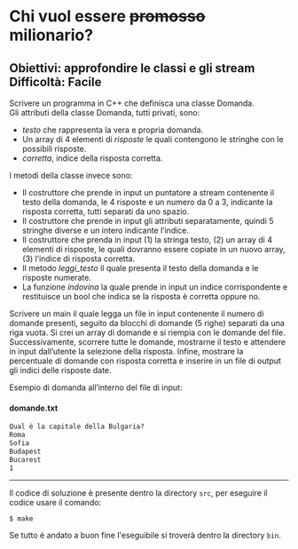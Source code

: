 # Chi vuol essere <s>promosso</s> milionario?
## Obiettivi: approfondire le classi e gli stream<br>Difficoltà: Facile

Scrivere un programma in C++ che definisca una classe Domanda.<br>
Gli attributi della classe Domanda, tutti privati, sono:
- _testo_ che rappresenta la vera e propria domanda.
- Un array di 4 elementi di _risposte_ le quali contengono le stringhe con le possibili risposte.
- _corretta_, indice della risposta corretta.

I metodi della classe invece sono:
- Il costruttore che prende in input un puntatore a stream contenente il testo della domanda, le 4 risposte e un numero da 0 a 3, indicante la risposta corretta, tutti separati da uno spazio.
- Il costruttore che prende in input gli attributi separatamente, quindi 5 stringhe diverse e un intero indicante l’indice.
- Il costruttore che prenda in input (1) la stringa testo, (2) un array di 4 elementi di risposte, le quali dovranno essere copiate in un nuovo array, (3) l’indice di risposta corretta.
- Il metodo _leggi\_testo_ il quale presenta il testo della domanda e le risposte numerate.
- La funzione _indovina_ la quale prende in input un indice corrispondente e restituisce un bool che indica se la risposta è corretta oppure no.

Scrivere un main il quale legga un file in input contenente il numero di domande presenti, seguito da blocchi di domande (5 righe) separati da una riga vuota. Si crei un array di domande e si riempia con le domande del file. Successivamente, scorrere tutte le domande, mostrarne il testo e attendere in input dall’utente la selezione della risposta. Infine, mostrare la percentuale di domande con risposta corretta e inserire in un file di output gli indici delle risposte date.

Esempio di domanda all’interno del file di input:

#### domande.txt
```txt
Qual è la capitale della Bulgaria?
Roma
Sofia
Budapest
Bucarest
1
```

---

Il codice di soluzione è presente dentro la directory `src`, per eseguire il codice usare il comando:

```shell
$ make
```

Se tutto è andato a buon fine l'eseguibile si troverà dentro la directory `bin`.
